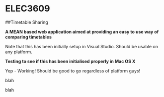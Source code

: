 # ELEC3609
##Timetable Sharing

**A MEAN based web application aimed at providing an easy to use way of comparing timetables**

Note that this has been initially setup in Visual Studio. Should be usable on any platform. 

**Testing to see if this has been initialised properly in Mac OS X**

Yep - Working! Should be good to go regardless of platform guys!

blah

blah 